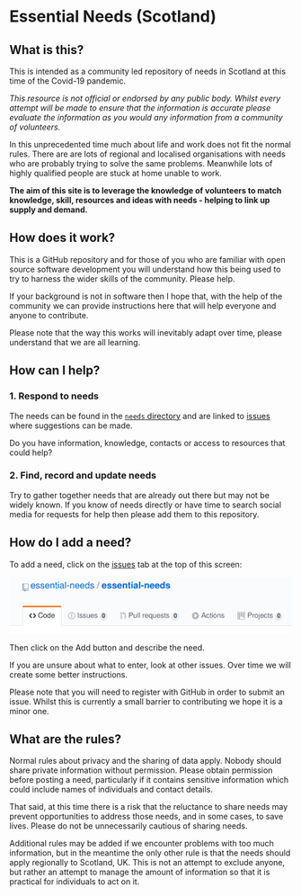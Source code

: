 # Essential Needs (Scotland)

## What is this?

This is intended as a community led repository of needs in Scotland at this time of the Covid-19 pandemic.

*This resource is not official or endorsed by any public body.  Whilst every attempt will be made to ensure that the information is accurate please evaluate the information as you would any information from a community of volunteers.*

In this unprecedented time much about life and work does not fit the normal rules. There are are lots of regional and localised organisations with needs who are probably trying to solve the same problems.  Meanwhile lots of highly qualified people are stuck at home unable to work.

**The aim of this site is to leverage the knowledge of volunteers to match knowledge, skill, resources and ideas with needs - helping to link up supply and demand.**

## How does it work?

This is a GitHub repository and for those of you who are familiar with open source software development you will understand how this being used to try to harness the wider skills of the community.  Please help.

If your background is not in software then I hope that, with the help of the community we can provide instructions here that will help everyone and anyone to contribute.

Please note that the way this works will inevitably adapt over time, please understand that we are all learning.

## How can I help?

### 1. Respond to needs

The needs can be found in the [`needs` directory](needs) and are linked to [issues](../../issues) where suggestions can be made.

Do you have information, knowledge, contacts or access to resources that could help?

### 2. Find, record and update needs

Try to gather together needs that are already out there but may not be widely known.  If you know of needs directly or have time to search social media for requests for help then please add them to this repository.

## How do I add a need?

To add a need, click on the [issues](../../issues) tab at the top of this screen:

![needs-tab](images/needs-tab.png)

Then click on the Add button and describe the need.

If you are unsure about what to enter, look at other issues.  Over time we will create some better instructions.

Please note that you will need to register with GitHub in order to submit an issue.  Whilst this is currently a small barrier to contributing we hope it is a minor one.

## What are the rules?

Normal rules about privacy and the sharing of data apply.  Nobody should share private information without permission.  Please obtain permission before posting a need, particularly if it contains sensitive information which could include names of individuals and contact details.

That said, at this time there is a risk that the reluctance to share needs may prevent opportunities to address those needs, and in some cases, to save lives.  Please do not be unnecessarily cautious of sharing needs.

Additional rules may be added if we encounter problems with too much information, but in the meantime the only other rule is that the needs should apply regionally to Scotland, UK.  This is not an attempt to exclude anyone, but rather an attempt to manage the amount of information so that it is practical for individuals to act on it.
